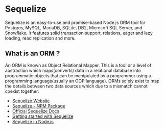 # Sequelize

Sequelize is an easy-to-use and promise-based Node.js ORM tool for Postgres, MySQL, MariaDB, SQLite, DB2, Microsoft SQL Server, and Snowflake. It features solid transaction support, relations, eager and lazy loading, read replication and more.

## What is an ORM ?
An ORM is known as Object Relational Mapper. This is a tool or a level of abstraction which maps(converts) data in a relational database into programmatic objects that can be manipulated by a programmer using a programming language(usually an OOP language). ORMs solely exist to map the details between two data sources which due to a mismatch cannot coexist together.

- [Sequelize Website](https://sequelize.org/)
- [Sequelize - NPM Package](https://www.npmjs.com/package/sequelize)
- [Official Sequelize Docs](https://sequelize.org/docs/v6/getting-started/)
- [Getting started with Sequelize](https://levelup.gitconnected.com/the-ultimate-guide-to-get-started-with-sequelize-orm-238588d3516e)
- [Sequelize in Node.js](https://www.geeksforgeeks.org/how-to-use-sequelize-in-node-js/)
